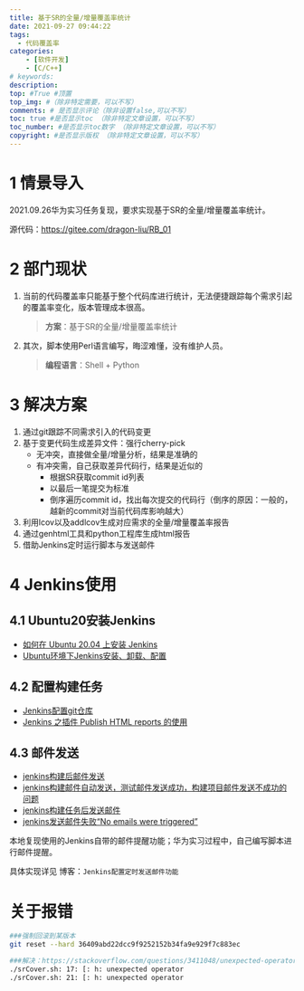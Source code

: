 ```yaml
---
title: 基于SR的全量/增量覆盖率统计
date: 2021-09-27 09:44:22
tags: 
  - 代码覆盖率
categories:
    - [软件开发]
    - [C/C++]
# keywords:
description:
top: #True #顶置
top_img: #（除非特定需要，可以不写）
comments: # 是否显示评论（除非设置false,可以不写）
toc: true #是否显示toc （除非特定文章设置，可以不写）
toc_number: #是否显示toc数字 （除非特定文章设置，可以不写）
copyright: #是否显示版权 （除非特定文章设置，可以不写）
---
```


# 1 情景导入

2021.09.26华为实习任务复现，要求实现基于SR的全量/增量覆盖率统计。

源代码：https://gitee.com/dragon-liu/RB_01

# 2 部门现状

1. 当前的代码覆盖率只能基于整个代码库进行统计，无法便捷跟踪每个需求引起的覆盖率变化，版本管理成本很高。

   > **方案**：基于SR的全量/增量覆盖率统计

2. 其次，脚本使用Perl语言编写，晦涩难懂，没有维护人员。

   > **编程语言**：Shell + Python

# 3 解决方案

1. 通过git跟踪不同需求引入的代码变更
2. 基于变更代码生成差异文件：强行cherry-pick
   * 无冲突，直接做全量/增量分析，结果是准确的
   * 有冲突需，自己获取差异代码行，结果是近似的
     * 根据SR获取commit id列表
     * 以最后一笔提交为标准
     * 倒序遍历commit id，找出每次提交的代码行（倒序的原因：一般的，越新的commit对当前代码库影响越大）
3. 利用lcov以及addlcov生成对应需求的全量/增量覆盖率报告
4. 通过genhtml工具和python工程库生成html报告
5. 借助Jenkins定时运行脚本与发送邮件

# 4 Jenkins使用

## 4.1 Ubuntu20安装Jenkins

* [如何在 Ubuntu 20.04 上安装 Jenkins](https://cloud.tencent.com/developer/article/1666282)
* [Ubuntu环境下Jenkins安装、卸载、配置](https://blog.csdn.net/qq_35114214/article/details/88747597)

## 4.2 配置构建任务

* [Jenkins配置git仓库](https://blog.csdn.net/qq_42559485/article/details/108511066)
* [Jenkins 之插件 Publish HTML reports 的使用](https://blog.csdn.net/u012599988/article/details/81871596)

## 4.3 邮件发送

* [jenkins构建后邮件发送](https://blog.csdn.net/songjiaping/article/details/51496977)
* [jenkins构建邮件自动发送，测试邮件发送成功，构建项目邮件发送不成功的问题](https://www.cnblogs.com/lelexiong/p/9037807.html)
* [jenkins构建任务后发送邮件](https://www.cnblogs.com/t-ae/p/10186157.html)
* [jenkins发送邮件失败“No emails were triggered”](https://blog.csdn.net/weixin_34199405/article/details/94286501)

本地复现使用的Jenkins自带的邮件提醒功能；华为实习过程中，自己编写脚本进行邮件提醒。

具体实现详见 博客：`Jenkins配置定时发送邮件功能`

# 关于报错

```sh
###强制回滚到某版本
git reset --hard 36409abd22dcc9f9252152b34fa9e929f7c883ec
```

```sh
###解决：https://stackoverflow.com/questions/3411048/unexpected-operator-in-shell-programming/3411061
./srCover.sh: 17: [: h: unexpected operator 
./srCover.sh: 21: [: h: unexpected operator
```
